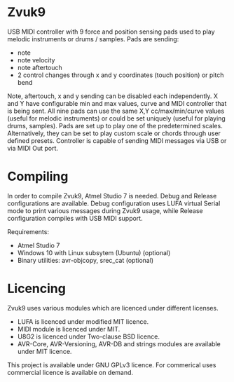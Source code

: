 # Zvuk9

USB MIDI controller with 9 force and position sensing pads used to play melodic instruments or drums / samples. Pads are sending:

- note
- note velocity
- note aftertouch
- 2 control changes through x and y coordinates (touch position) or pitch bend
 
Note, aftertouch, x and y sending can be disabled each independently. X and Y have configurable min and max values, curve and MIDI controller that is being sent. All nine pads can use the same X,Y cc/max/min/curve values (useful for melodic instruments) or could be set uniquely (useful for playing drums, samples). Pads are set up to play one of the predetermined scales. Alternatively, they can be set to play custom scale or chords through user defined presets. Controller is capable of sending MIDI messages via USB or via MIDI Out port.

# Compiling

In order to compile Zvuk9, Atmel Studio 7 is needed. Debug and Release configurations are available. Debug configuration uses LUFA virtual Serial mode to print various messages during Zvuk9 usage, while Release configuration compiles with USB MIDI support.

Requirements:

- Atmel Studio 7
- Windows 10 with Linux subsytem (Ubuntu) (optional)
- Binary utilities: avr-objcopy, srec_cat (optional)

# Licencing

Zvuk9 uses various modules which are licenced under different licenses. 

- LUFA is licenced under modified MIT licence.
- MIDI module is licenced under MIT.
- U8G2 is licenced under Two-clause BSD licence.
- AVR-Core, AVR-Versioning, AVR-DB and strings modules are available under MIT licence.

This project is available under GNU GPLv3 licence. For commerical uses commercial licence is available on demand.